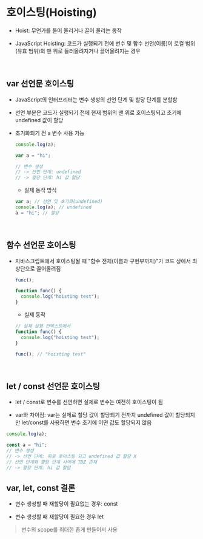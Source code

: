 # 호이스팅(Hoisting)

- Hoist: 무언가를 들어 올리거나 끌어 올리는 동작

- JavaScript Hoisting: 코드가 실행되기 전에 변수 및 함수 선언(이름)이 로컬 범위(유효 범위)의 맨 위로 들러올려지거나 끌어올려지는 경우

<br />

## var 선언문 호이스팅

- JavaScript의 인터프리터는 변수 생성의 선언 단계 및 할당 단계를 분할함

- 선언 부분은 코드가 실행되기 전에 현재 범위의 맨 위로 호이스팅되고 초기에 undefined 값이 할당

- 초기화되기 전 a 변수 사용 가능

  ```js
  console.log(a);

  var a = "hi";

  // 변수 생성
  // -> 선언 단계: undefined
  // -> 할당 단계: hi 값 할당
  ```

  - 실제 동작 방식

  ```js
  var a; // 선언 및 초기화(undefined)
  console.log(a); // undefined
  a = "hi"; // 할당
  ```

<br />

## 함수 선언문 호이스팅

- 자바스크립트에서 호이스팅될 때 "함수 전체(이름과 구현부까지)"가 코드 상에서 최상단으로 끌어올려짐

  ```js
  func();

  function func() {
    console.log("hoisting test");
  }
  ```

  - 실제 동작

  ```js
  // 실제 실행 컨텍스트에서
  function func() {
    console.log("hoisting test");
  }

  func(); // "hoisting test"
  ```

<br />

## let / const 선언문 호이스팅

- let / const로 변수를 선언하면 실제로 변수는 여전히 호이스팅이 됨

- var와 차이점: var는 실제로 할당 값이 할당되기 전까지 undefined 값이 할당되지만 let/const를 사용하면 변수 초기에 어떤 값도 할당되지 않음

```js
console.log(a);

const a = "hi";
// 변수 생성
// -> 선언 단계: 위로 호이스팅 되고 undefined 값 할당 X
// 선언 단계와 할당 단계 사이에 TDZ 존재
// -> 할당 단계: hi 값 할당
```

## var, let, const 결론

- 변수 생성할 때 재할당이 필요없는 경우: const

- 변수 생성할 때 재할당이 필요한 경우 let

> 변수의 scope를 최대한 좁게 만들어서 사용
